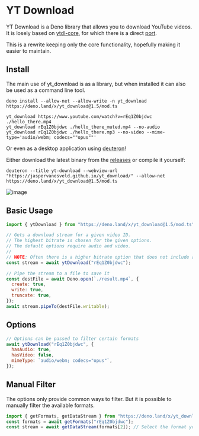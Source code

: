 # YT Download

YT Download is a Deno library that allows you to download YouTube videos.
It is losely based on [ytdl-core](https://github.com/fent/node-ytdl-core), for which there is a direct [port](https://github.com/DjDeveloperr/ytdl_core).

This is a rewrite keeping only the core functionality, hopefully making it easier to maintain.

## Install
The main use of yt_download is as a library, but when installed it can also be used as a command line tool.

```
deno install --allow-net --allow-write -n yt_download https://deno.land/x/yt_download@1.5/mod.ts

yt_download https://www.youtube.com/watch?v=rEq1Z0bjdwc ./hello_there.mp4
yt_download rEq1Z0bjdwc ./hello_there_muted.mp4 --no-audio
yt_download rEq1Z0bjdwc ./hello_there.mp3 --no-video --mime-type='audio/webm; codecs=""opus""'
```

Or even as a desktop application using [deuteron](https://github.com/JasperVanEsveld/deuteron)!

Either download the latest binary from the [releases](https://github.com/JasperVanEsveld/deuteron/releases)
or compile it yourself:
```
deuteron --title yt-download --webview-url "https://jaspervanesveld.github.io/yt_download/" --allow-net https://deno.land/x/yt_download@1.5/mod.ts
```

![image](https://user-images.githubusercontent.com/9715316/221702787-89df70e3-1dd0-4246-9bdb-4926a930a7eb.png)


## Basic Usage
```js
import { ytDownload } from "https://deno.land/x/yt_download@1.5/mod.ts";

// Gets a download stream for a given video ID.
// The highest bitrate is chosen for the given options.
// The default options require audio and video.
//
// NOTE: Often there is a higher bitrate option that does not include audio.
const stream = await ytDownload("rEq1Z0bjdwc");

// Pipe the stream to a file to save it
const destFile = await Deno.open(`./result.mp4`, {
  create: true,
  write: true,
  truncate: true,
});
await stream.pipeTo(destFile.writable);
```

## Options

```js
// Options can be passed to filter certain formats
await ytDownload("rEq1Z0bjdwc", {
  hasAudio: true,
  hasVideo: false,
  mimeType: `audio/webm; codecs="opus"`,
});
```

## Manual Filter

The options only provide common ways to filter.
But it is possible to manually filter the available formats.
```js
import { getFormats, getDataStream } from "https://deno.land/x/yt_download@1.5/mod.ts";
const formats = await getFormats("rEq1Z0bjdwc");
const stream = await getDataStream(formats[2]); // Select the format you want to download
```
